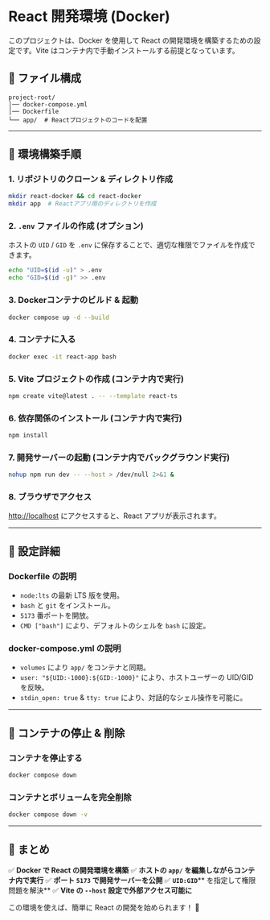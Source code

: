 # React 開発環境 (Docker)

このプロジェクトは、Docker を使用して React の開発環境を構築するための設定です。Vite はコンテナ内で手動インストールする前提となっています。

## 📂 ファイル構成

```
project-root/
│── docker-compose.yml
│── Dockerfile
└── app/  # Reactプロジェクトのコードを配置
```

---

## 🚀 環境構築手順

### **1. リポジトリのクローン & ディレクトリ作成**

```sh
mkdir react-docker && cd react-docker
mkdir app  # Reactアプリ用のディレクトリを作成
```

### **2. ****`.env`**** ファイルの作成 (オプション)**

ホストの `UID` / `GID` を `.env` に保存することで、適切な権限でファイルを作成できます。

```sh
echo "UID=$(id -u)" > .env
echo "GID=$(id -g)" >> .env
```

### **3. Dockerコンテナのビルド & 起動**

```sh
docker compose up -d --build
```

### **4. コンテナに入る**

```sh
docker exec -it react-app bash
```

### **5. Vite プロジェクトの作成 (コンテナ内で実行)**

```sh
npm create vite@latest . -- --template react-ts
```

### **6. 依存関係のインストール (コンテナ内で実行)**

```sh
npm install
```

### **7. 開発サーバーの起動 (コンテナ内でバックグラウンド実行)**

```sh
nohup npm run dev -- --host > /dev/null 2>&1 &
```

### **8. ブラウザでアクセス**

[http://localhost](http://localhost) にアクセスすると、React アプリが表示されます。

---

## 🔧 設定詳細

### **Dockerfile の説明**

- `node:lts` の最新 LTS 版を使用。
- `bash` と `git` をインストール。
- `5173` 番ポートを開放。
- `CMD ["bash"]` により、デフォルトのシェルを `bash` に設定。

### **docker-compose.yml の説明**

- `volumes` により `app/` をコンテナと同期。
- `user: "${UID:-1000}:${GID:-1000}"` により、ホストユーザーの UID/GID を反映。
- `stdin_open: true` & `tty: true` により、対話的なシェル操作を可能に。

---

## 🛑 コンテナの停止 & 削除

### **コンテナを停止する**

```sh
docker compose down
```

### **コンテナとボリュームを完全削除**

```sh
docker compose down -v
```

---

## 🎯 まとめ

✅ **Docker で React の開発環境を構築**
✅ **ホストの ****`app/`**** を編集しながらコンテナ内で実行**
✅ **ポート ****`5173`**** で開発サーバーを公開**
✅ **`UID:GID`**** を指定して権限問題を解決**
✅ **Vite の ****`--host`**** 設定で外部アクセス可能に**

この環境を使えば、簡単に React の開発を始められます！ 🚀

